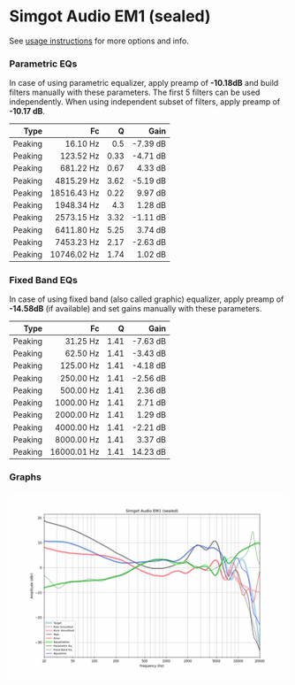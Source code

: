 # Simgot Audio EM1 (sealed)
See [usage instructions](https://github.com/jaakkopasanen/AutoEq#usage) for more options and info.

### Parametric EQs
In case of using parametric equalizer, apply preamp of **-10.18dB** and build filters manually
with these parameters. The first 5 filters can be used independently.
When using independent subset of filters, apply preamp of **-10.17 dB**.

| Type    | Fc          |    Q | Gain     |
|--------:|------------:|-----:|---------:|
| Peaking | 16.10 Hz    | 0.5  | -7.39 dB |
| Peaking | 123.52 Hz   | 0.33 | -4.71 dB |
| Peaking | 681.22 Hz   | 0.67 | 4.33 dB  |
| Peaking | 4815.29 Hz  | 3.62 | -5.19 dB |
| Peaking | 18516.43 Hz | 0.22 | 9.97 dB  |
| Peaking | 1948.34 Hz  | 4.3  | 1.28 dB  |
| Peaking | 2573.15 Hz  | 3.32 | -1.11 dB |
| Peaking | 6411.80 Hz  | 5.25 | 3.74 dB  |
| Peaking | 7453.23 Hz  | 2.17 | -2.63 dB |
| Peaking | 10746.02 Hz | 1.74 | 1.02 dB  |

### Fixed Band EQs
In case of using fixed band (also called graphic) equalizer, apply preamp of **-14.58dB**
(if available) and set gains manually with these parameters.

| Type    | Fc          |    Q | Gain     |
|--------:|------------:|-----:|---------:|
| Peaking | 31.25 Hz    | 1.41 | -7.63 dB |
| Peaking | 62.50 Hz    | 1.41 | -3.43 dB |
| Peaking | 125.00 Hz   | 1.41 | -4.18 dB |
| Peaking | 250.00 Hz   | 1.41 | -2.56 dB |
| Peaking | 500.00 Hz   | 1.41 | 2.36 dB  |
| Peaking | 1000.00 Hz  | 1.41 | 2.71 dB  |
| Peaking | 2000.00 Hz  | 1.41 | 1.29 dB  |
| Peaking | 4000.00 Hz  | 1.41 | -2.21 dB |
| Peaking | 8000.00 Hz  | 1.41 | 3.37 dB  |
| Peaking | 16000.01 Hz | 1.41 | 14.23 dB |

### Graphs
![](./Simgot%20Audio%20EM1%20(sealed).png)